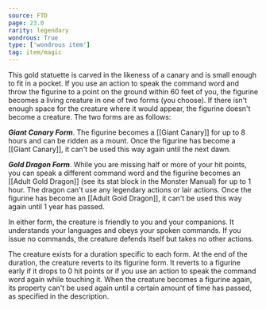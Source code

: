 ```yaml
---
source: FTD
page: 23.0
rarity: legendary
wondrous: True
type: ['wondrous item']
tag: item/magic
---
```


This gold statuette is carved in the likeness of a canary and is small enough to fit in a pocket. If you use an action to speak the command word and throw the figurine to a point on the ground within 60 feet of you, the figurine becomes a living creature in one of two forms (you choose). If there isn't enough space for the creature where it would appear, the figurine doesn't become a creature. The two forms are as follows:

**_Giant Canary Form_**. The figurine becomes a [[Giant Canary]] for up to 8 hours and can be ridden as a mount. Once the figurine has become a [[Giant Canary]], it can't be used this way again until the next dawn.

**_Gold Dragon Form_**. While you are missing half or more of your hit points, you can speak a different command word and the figurine becomes an [[Adult Gold Dragon]] (see its stat block in the Monster Manual) for up to 1 hour. The dragon can't use any legendary actions or lair actions. Once the figurine has become an [[Adult Gold Dragon]], it can't be used this way again until 1 year has passed.

In either form, the creature is friendly to you and your companions. It understands your languages and obeys your spoken commands. If you issue no commands, the creature defends itself but takes no other actions.

The creature exists for a duration specific to each form. At the end of the duration, the creature reverts to its figurine form. It reverts to a figurine early if it drops to 0 hit points or if you use an action to speak the command word again while touching it. When the creature becomes a figurine again, its property can't be used again until a certain amount of time has passed, as specified in the description.


